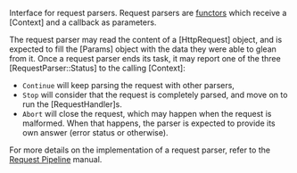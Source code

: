 Interface for request parsers. Request parsers are [functors](https://www.geeksforgeeks.org/functors-in-cpp) which receive a [Context] and a callback as parameters.

The request parser may read the content of a [HttpRequest] object, and is expected to fill the [Params] object with the data they were able to glean from it. Once a request parser ends its task, it may report one of the three [RequestParser::Status] to the calling [Context]:

- `Continue` will keep parsing the request with other parsers,
- `Stop` will consider that the request is completely parsed, and move on to run the [RequestHandler]s.
- `Abort` will close the request, which may happen when the request is malformed. When that happens, the parser is expected to provide its own answer (error status or otherwise).

For more details on the implementation of a request parser, refer to the [Request Pipeline](https://crails-framework.github.io/website/request_pipeline/#header_3) manual.
